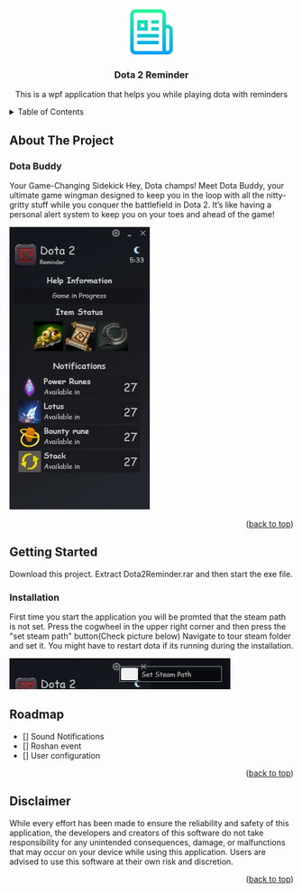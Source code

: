 <a name="top"></a>
<br />
<div align="center">
  <a href="https://github.com/othneildrew/Best-README-Template">
    <img src="images/logo.png" alt="Logo" width="80" height="80">
  </a>

  <h3 align="center">Dota 2 Reminder</h3>
  <p>This is a wpf application that helps you while playing dota with reminders</p>
</div>

<!-- TABLE OF CONTENTS -->
<details>
  <summary>Table of Contents</summary>
  <ol>
    <li>
      <a href="#about-the-project">About The Project</a>
      <ul>
        <li><a href="#built-with">Built With</a></li>
      </ul>
    </li>
    <li>
      <a href="#getting-started">Getting Started</a>
      <ul>
        <li><a href="#prerequisites">Prerequisites</a></li>
        <li><a href="#installation">Installation</a></li>
      </ul>
    </li>
    <li><a href="#roadmap">Roadmap</a></li>
    <li><a href="#Disclaimer">License</a></li>
  </ol>
</details>



<!-- ABOUT THE PROJECT -->
## About The Project


### Dota Buddy
<p>
Your Game-Changing Sidekick
Hey, Dota champs! Meet Dota Buddy, your ultimate game wingman designed to keep you in the loop with all the nitty-gritty stuff while you conquer the battlefield in Dota 2. It’s like having a personal alert system to keep you on your toes and ahead of the game!
<p>

[![Product Name Screen Shot][product-screenshot]](https://example.com)
<p align="right">(<a href="#top">back to top</a>)</p>

<!-- GETTING STARTED -->
## Getting Started

Download this project. Extract Dota2Reminder.rar and then start the exe file.

### Installation
First time you start the application you will be promted that the steam path is not set. Press the cogwheel in the upper right corner and then press the "set steam path" button(Check picture below)
Navigate to tour steam folder and set it. You might have to restart dota if its running during the installation.

[![Product Name Screen Shot][installation-screenshot]](https://example.com)

<!-- ROADMAP -->
## Roadmap
- [] Sound Notifications
- [] Roshan event
- [] User configuration



<p align="right">(<a href="#top">back to top</a>)</p>

<!-- LICENSE -->
## Disclaimer
<p>
While every effort has been made to ensure the reliability and safety of this application, the developers and creators of this software do not take responsibility for any unintended consequences, damage, or malfunctions that may occur on your device while using this application. Users are advised to use this software at their own risk and discretion.
<p>
<p align="right">(<a href="#top">back to top</a>)</p>

[product-screenshot]: images/app.png
[installation-screenshot]: images/apppath.png


